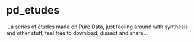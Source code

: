 pd_etudes
=========

...a series of études made on Pure Data, just fooling around with synthesis and other stuff, feel free to download, dissect and share...
